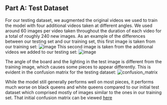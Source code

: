 ## Part A: Test Dataset
For our testing dataset, we augmented the original videos we used to train the model with four additional videos taken at different angles. We used around 60 images per video taken throughout the duration of each video for a total of roughly 240 new images. 
As an example of the differences between our testing set and our training set, this first image is taken from our training set:
![image](https://user-images.githubusercontent.com/26099766/145692465-4ba91862-425e-492a-b565-62d304968aed.png)
This second image is taken from the additional videos we added to our testing set:
![image](https://user-images.githubusercontent.com/26099766/145692503-ceb2e7f1-a0d7-429c-9b33-f88608ffa0b7.png)

The angle of the board and the lighting in the test image is different from the training image, which causes some pieces to appear differently. This is evident in the confusion matrix for the testing dataset: 
![confusion_matrix](https://user-images.githubusercontent.com/26099766/145692586-58a003b7-4fc6-437f-862c-b3f571725a40.png)

While the model still generally performs well on most pieces, it performs much worse on black queens and white queens compared to our initial test dataset which comprised mostly of images similar to the ones in our training set. That initial confusion matrix can be viewed [here](https://github.com/pdavis322/pdavis8-psoga-CV/blob/main/part3report.md)
